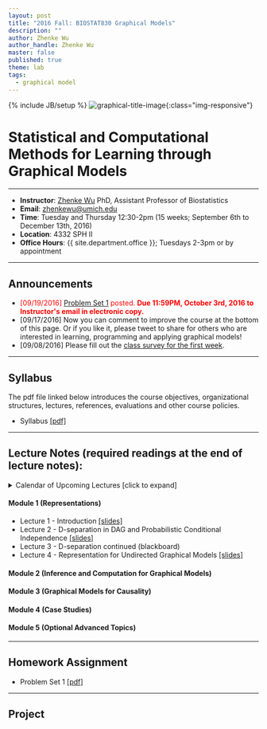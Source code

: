 ```yaml
---
layout: post
title: "2016 Fall: BIOSTAT830 Graphical Models"
description: ""
author: Zhenke Wu
author_handle: Zhenke Wu
master: false
published: true
theme: lab
tags: 
  - graphical model
---
```

{% include JB/setup %}
![graphical-title-image](http://d29qn7q9z0j1p6.cloudfront.net/content/roypta/371/1984/20120222/F4.large.jpg){:class="img-responsive"}

# Statistical and Computational Methods for Learning through Graphical Models
------

* **Instructor**: [Zhenke Wu](http://zhenkewu.com) PhD, Assistant Professor of Biostatistics
* **Email**: zhenkewu@umich.edu
* **Time**: Tuesday and Thursday 12:30-2pm (15 weeks; September 6th to December 13th, 2016)
* **Location**: 4332 SPH II
* **Office Hours**: {{ site.department.office }}; Tuesdays 2-3pm or by appointment

------
## Announcements


* <span style="color:red;"> [09/19/2016] [Problem Set 1](/assets/pdfs/slides/teaching/2016/biostat830/homework/ps1.pdf) posted. **Due 11:59PM, October 3rd, 2016 to Instructor's email in electronic copy.** </span>
* [09/17/2016] Now you can comment to improve the course at the bottom of this page. Or if you like it, please tweet to share for others who are interested in learning, programming and applying graphical models!
* [09/08/2016] Please fill out the [class survey for the first week](https://goo.gl/forms/q4mwWHG8RkNeJMH83).

------
## Syllabus


The pdf file linked below introduces the course objectives, organizational structures, lectures, references, evaluations and other course policies.
* Syllabus [[pdf]](/assets/pdfs/slides/teaching/2016/biostat830/BIOSTAT830-syllabus.pdf)

------
## Lecture Notes (required readings at the end of lecture notes):

<details>
  <summary>Calendar of Upcoming Lectures [click to expand]</summary>
  <div class="span3">
<div id="upcoming"></div><!--/span-->
</div>
<div class="span9">
	<iframe src="https://calendar.google.com/calendar/embed?src=m1v75gnveubh3skivkbqhsbdvk%40group.calendar.google.com&ctz=America/New_York" style=" border-width:0 " width="100%" height="600" frameborder="0" scrolling="no"></iframe>
</div><!--/span-->
</details>

#### Module 1 (Representations)
+ Lecture 1 - Introduction [[slides]](/assets/pdfs/slides/teaching/2016/biostat830/lecture_notes/Lecture1.pdf)
+ Lecture 2 - D-separation in DAG and Probabilistic Conditional Independence [[slides]](/assets/pdfs/slides/teaching/2016/biostat830/lecture_notes/Lecture2.pdf)
+ Lecture 3 - D-separation continued (blackboard)
+ Lecture 4 - Representation for Undirected Graphical Models [[slides]](/assets/pdfs/slides/teaching/2016/biostat830/lecture_notes/Lecture4.pdf)

#### Module 2 (Inference and Computation for Graphical Models)

#### Module 3 (Graphical Models for Causality)
 
#### Module 4 (Case Studies)

#### Module 5 (Optional Advanced Topics)

------
## Homework Assignment

* Problem Set 1 [[pdf]](/assets/pdfs/slides/teaching/2016/biostat830/homework/ps1.pdf)

------
## Project





